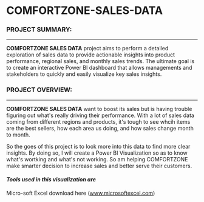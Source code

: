 # COMFORTZONE-SALES-DATA

### **PROJECT SUMMARY:**
____________
**COMFORTZONE SALES DATA** project aims to perform a detailed exploration of sales data to provide actionable insights into product performance, regional sales, and monthly sales trends. The ultimate goal is to create an interactive Power BI dashboard that allows managements and stakeholders to quickly and easily visualize key sales insights.

### **PROJECT OVERVIEW:**
________________
**COMFORTZONE SALES DATA** want to boost its sales but is having trouble figuring out what's really driving their performance. With a lot of sales data coming from different regions and products, it's tough to see whcih items are the best sellers, how each area us doing, and how sales change month to month. 

So the goes of this project is to look more into this data to find more clear insights. By doing so, I will create a Power BI Visualization so as to know what's wortking and what's not working. So am helping COMFORTZONE make smarter decision to increase sales and better serve their customers. 

#### ***Tools used in this visualization are***
Micro-soft Excel download here (www.microsoftexcel.com)
